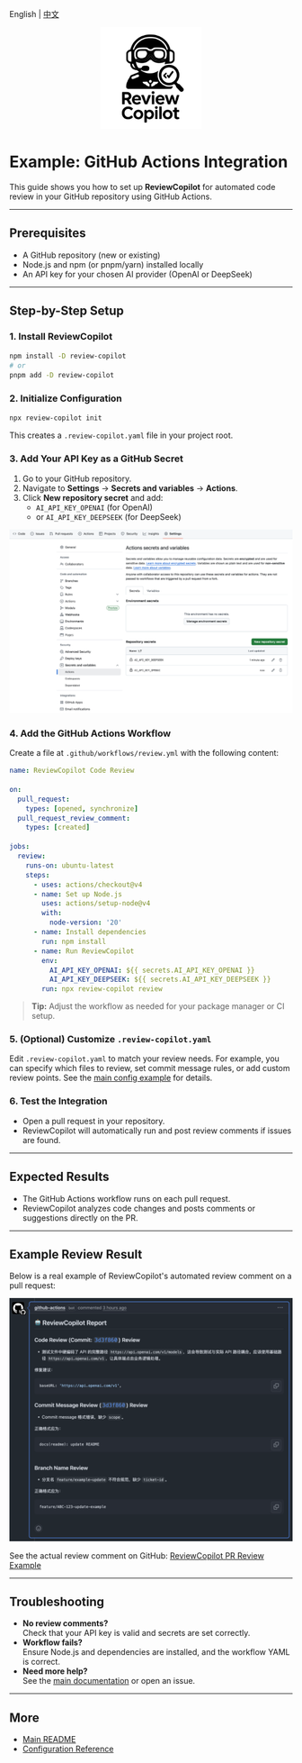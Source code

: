 English | [中文](README.zh-CN.md)

<p align="center">
  <img src="../public/logo.svg" alt="ReviewCopilot Logo" width="180" />
</p>

# Example: GitHub Actions Integration

This guide shows you how to set up **ReviewCopilot** for automated code review in your GitHub repository using GitHub Actions.

---

## Prerequisites

- A GitHub repository (new or existing)
- Node.js and npm (or pnpm/yarn) installed locally
- An API key for your chosen AI provider (OpenAI or DeepSeek)

---

## Step-by-Step Setup

### 1. Install ReviewCopilot

```bash
npm install -D review-copilot
# or
pnpm add -D review-copilot
```

### 2. Initialize Configuration

```bash
npx review-copilot init
```

This creates a `.review-copilot.yaml` file in your project root.

### 3. Add Your API Key as a GitHub Secret

1. Go to your GitHub repository.
2. Navigate to **Settings** → **Secrets and variables** → **Actions**.
3. Click **New repository secret** and add:
   - `AI_API_KEY_OPENAI` (for OpenAI)
   - or `AI_API_KEY_DEEPSEEK` (for DeepSeek)

![GitHub Actions secrets setup](./images/github-actions-secrets.png)

### 4. Add the GitHub Actions Workflow

Create a file at `.github/workflows/review.yml` with the following content:

```yaml
name: ReviewCopilot Code Review

on:
  pull_request:
    types: [opened, synchronize]
  pull_request_review_comment:
    types: [created]

jobs:
  review:
    runs-on: ubuntu-latest
    steps:
      - uses: actions/checkout@v4
      - name: Set up Node.js
        uses: actions/setup-node@v4
        with:
          node-version: '20'
      - name: Install dependencies
        run: npm install
      - name: Run ReviewCopilot
        env:
          AI_API_KEY_OPENAI: ${{ secrets.AI_API_KEY_OPENAI }}
          AI_API_KEY_DEEPSEEK: ${{ secrets.AI_API_KEY_DEEPSEEK }}
        run: npx review-copilot review
```

> **Tip:** Adjust the workflow as needed for your package manager or CI setup.

### 5. (Optional) Customize `.review-copilot.yaml`

Edit `.review-copilot.yaml` to match your review needs. For example, you can specify which files to review, set commit message rules, or add custom review points. See the [main config example](../.review-copilot.yaml) for details.

### 6. Test the Integration

- Open a pull request in your repository.
- ReviewCopilot will automatically run and post review comments if issues are found.

---

## Expected Results

- The GitHub Actions workflow runs on each pull request.
- ReviewCopilot analyzes code changes and posts comments or suggestions directly on the PR.

---

## Example Review Result

Below is a real example of ReviewCopilot's automated review comment on a pull request:

![ReviewCopilot Review Example](./images/review-comments.png)

See the actual review comment on GitHub: [ReviewCopilot PR Review Example](https://github.com/AlexShan2008/review-copilot/pull/25#issuecomment-2922197158)

---

## Troubleshooting

- **No review comments?**  
  Check that your API key is valid and secrets are set correctly.
- **Workflow fails?**  
  Ensure Node.js and dependencies are installed, and the workflow YAML is correct.
- **Need more help?**  
  See the [main documentation](../README.md) or open an issue.

---

## More

- [Main README](../README.md)
- [Configuration Reference](../.review-copilot.yaml)
